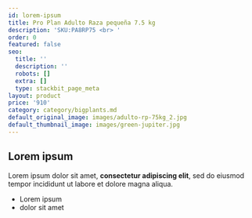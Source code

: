 ```yaml
---
id: lorem-ipsum
title: Pro Plan Adulto Raza pequeña 7.5 kg
description: 'SKU:PA8RP75 <br> '
order: 0
featured: false
seo:
  title: ''
  description: ''
  robots: []
  extra: []
  type: stackbit_page_meta
layout: product
price: '910'
category: category/bigplants.md
default_original_image: images/adulto-rp-75kg_2.jpg
default_thumbnail_image: images/green-jupiter.jpg
---
```

## Lorem ipsum

Lorem ipsum dolor sit amet, **consectetur adipiscing elit**, sed do eiusmod tempor incididunt ut labore et dolore magna aliqua.

- Lorem ipsum
- dolor sit amet